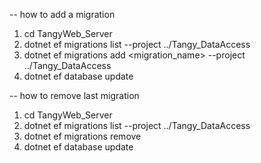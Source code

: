 ﻿-- how to add a migration
1. cd TangyWeb_Server
2. dotnet ef migrations list --project ../Tangy_DataAccess
3. dotnet ef migrations add <migration_name> --project ../Tangy_DataAccess
4. dotnet ef database update

-- how to remove last migration
1. cd TangyWeb_Server
2. dotnet ef migrations list --project ../Tangy_DataAccess
3. dotnet ef migrations remove
4. dotnet ef database update